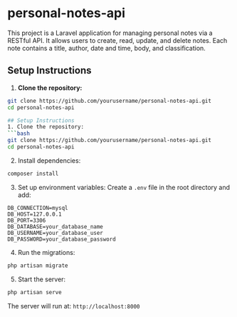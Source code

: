 # personal-notes-api

This project is a Laravel application for managing personal notes via a RESTful API. It allows users to create, read, update, and delete notes. Each note contains a title, author, date and time, body, and classification.

## Setup Instructions

1. **Clone the repository:**
```bash
git clone https://github.com/yourusername/personal-notes-api.git
cd personal-notes-api

## Setup Instructions
1. Clone the repository:
```bash
git clone https://github.com/yourusername/personal-notes-api.git
cd personal-notes-api
```
2. Install dependencies:
```bash
composer install
```
3. Set up environment variables:
Create a `.env` file in the root directory and add:
```
DB_CONNECTION=mysql
DB_HOST=127.0.0.1
DB_PORT=3306
DB_DATABASE=your_database_name
DB_USERNAME=your_database_user
DB_PASSWORD=your_database_password
```
4. Run the migrations:
```bash
php artisan migrate
```
5. Start the server:
```bash
php artisan serve
```
The server will run at: `http://localhost:8000`
